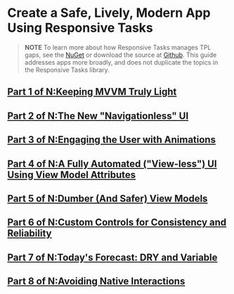 
# Create a Safe, Lively, Modern App Using Responsive Tasks

>**NOTE**
To learn more about how Responsive Tasks manages TPL gaps, see the [NuGet](https://www.nuget.org/packages/Com.MarcusTS.ResponsiveTasks/) or download the source at [Github](https://github.com/marcusts/Com.MarcusTS.ResponsiveTasks).  This guide addresses apps more broadly, and does not duplicate the topics in the Responsive Tasks library.

## [Part 1 of N:Keeping MVVM Truly Light](https://github.com/marcusts/Com.MarcusTS.ModernAppDemo/blob/main/ModernAppDemo_1.md)
## [Part 2 of N:The New "Navigationless" UI](https://github.com/marcusts/Com.MarcusTS.ModernAppDemo/blob/main/ModernAppDemo_2.md)
## [Part 3 of N:Engaging the User with Animations](https://github.com/marcusts/Com.MarcusTS.ModernAppDemo/blob/main/ModernAppDemo_3.md)
## [Part 4 of N:A Fully Automated ("View-less") UI Using View Model Attributes](https://github.com/marcusts/Com.MarcusTS.ModernAppDemo/blob/main/ModernAppDemo_4.md)
## [Part 5 of N:Dumber (And Safer) View Models](https://github.com/marcusts/Com.MarcusTS.ModernAppDemo/blob/main/ModernAppDemo_5.md)
## [Part 6 of N:Custom Controls for Consistency and Reliability](https://github.com/marcusts/Com.MarcusTS.ModernAppDemo/blob/main/ModernAppDemo_6.md)
## [Part 7 of N:Today's Forecast: DRY and Variable](https://github.com/marcusts/Com.MarcusTS.ModernAppDemo/blob/main/ModernAppDemo_7.md)
## [Part 8 of N:Avoiding Native Interactions](https://github.com/marcusts/Com.MarcusTS.ModernAppDemo/blob/main/ModernAppDemo_8.md)
